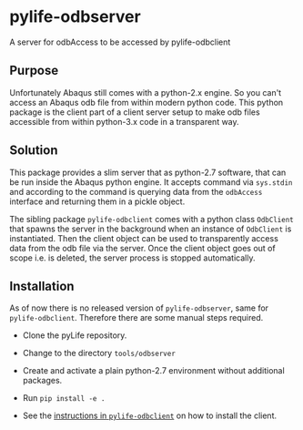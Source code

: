 # pylife-odbserver

A server for odbAccess to be accessed by pylife-odbclient


## Purpose

Unfortunately Abaqus still comes with a python-2.x engine. So you can't access
an Abaqus odb file from within modern python code. This python package is the
client part of a client server setup to make odb files accessible from within
python-3.x code in a transparent way.


## Solution

This package provides a slim server that as python-2.7 software, that can be
run inside the Abaqus python engine. It accepts command via `sys.stdin` and
according to the command is querying data from the `odbAccess` interface and
returning them in a pickle object.

The sibling package `pylife-odbclient` comes with a python class `OdbClient`
that spawns the server in the background when an instance of `OdbClient` is
instantiated. Then the client object can be used to transparently access data
from the odb file via the server. Once the client object goes out of scope
i.e. is deleted, the server process is stopped automatically.


## Installation

As of now there is no released version of `pylife-odbserver`, same for
`pylife-odbclient`. Therefore there are some manual steps required.

* Clone the pyLife repository.

* Change to the directory `tools/odbserver`

* Create and activate a plain python-2.7 environment without additional
  packages.

* Run `pip install -e .`

* See the [instructions in `pylife-odbclient`](../odbclient/README.md) on how
  to install the client.
